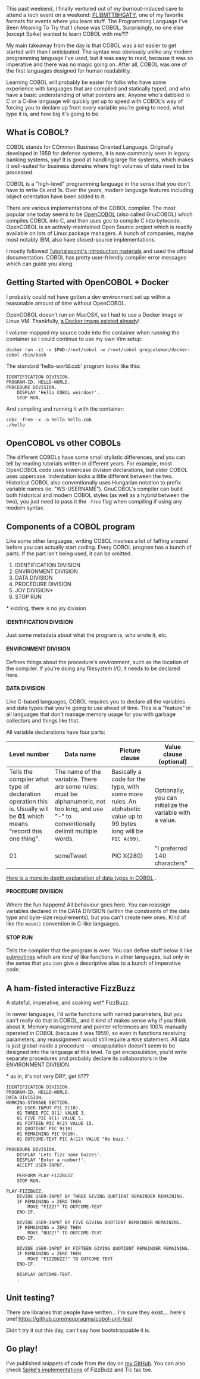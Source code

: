 This past weekend, I finally ventured out of my burnout-induced cave to attend a tech event on a weekend: [PLIBMTTBHGATY](http://plibmttbhgaty.com/), one of my favorite formats for events where you learn stuff. The Programming Language I've Been Meaning To Try that I chose was COBOL. Surprisingly, no one else (except Spike) wanted to learn COBOL with me?!?

My main takeaway from the day is that COBOL was a *lot* easier to get started with than I anticipated. The syntax was obviously unlike any modern programming language I've used, but it was easy to read, because it was so imperative and there was no magic going on. After all, COBOL was one of the first languages designed for human readability.

Learning COBOL will probably be easier for folks who have some experience with languages that are compiled and statically typed, and who have a basic understanding of what pointers are. Anyone who's dabbled in C or a C-like language will quickly get up to speed with COBOL's way of forcing you to declare up front every variable you're going to need, what type it is, and how big it's going to be.

## What is COBOL?

COBOL stands for COmmon Business Oriented Language. Originally developed
in 1959 for defense systems, it is now commonly seen in legacy banking systems, yay!
It is good at handling large file systems, which makes it well-suited for business
domains where high volumes of data need to be processed.

COBOL is a "high-level" programming language in the sense that you don't have to
write 0s and 1s. Over the years, modern language features including object orientation
have been added to it.

There are various implementations of the COBOL compiler. The most popular one today seems to be [OpenCOBOL](https://open-cobol.sourceforge.io/faq/) (also called GnuCOBOL) which compiles COBOL into C, and then
uses gcc to compile C into bytecode. OpenCOBOL is an actively-maintained Open Source project which is readily available on lots of Linux package managers. A bunch of companies, maybe most notably IBM, also have closed-source implementations.

I mostly followed [Tutorialspoint's introduction materials](https://www.tutorialspoint.com/cobol/index.htm) and used the official documentation. COBOL has pretty user-friendly compiler error messages which can guide you along.

## Getting Started with OpenCOBOL + Docker

I probably could not have gotten a dev environment set up within a reasonable amount of time without OpenCOBOL.

OpenCOBOL doesn't run on MacOSX, so I had to use a Docker image or Linux VM. Thankfully, [a Docker image existed already](https://hub.docker.com/r/gregcoleman/docker-cobol/)!

I volume-mapped my source code into the container when running the container so I could continue to use my own Vim setup:

`docker run -it -v $PWD:/root/cobol -w /root/cobol gregcoleman/docker-cobol /bin/bash`

The standard 'hello-world.cob' program looks like this:

```
IDENTIFICATION DIVISION.
PROGRAM-ID. HELLO-WORLD.
PROCEDURE DIVISION.
    DISPLAY 'Hello COBOL weirdos!'.
    STOP RUN.
```

And compiling and running it with the container:

```
cobc -free -x -o hello hello.cob
./hello
```

## OpenCOBOL vs other COBOLs

The different COBOLs have some small stylistic differences, and you can tell by reading tutorials written in different years. For example, most OpenCOBOL code uses lowercase division declarations, but older COBOL uses uppercase. Indentation looks a little different between the two. Historical COBOL also conventionally uses Hungarian notation to prefix variable names (ie. "WS-USERNAME"). GnuCOBOL's compiler can build both historical and modern COBOL styles (as well as a hybrid between the two), you just need to pass it the `-free` flag when compiling if using any modern syntax.

## Components of a COBOL program

Like some other languages, writing COBOL involves a lot of faffing around before you can actually
start coding. Every COBOL program has a bunch of parts. If the part isn't being used, it can be omitted.

1. IDENTIFICATION DIVISION
1. ENVIRONMENT DIVISION
1. DATA DIVISION
1. PROCEDURE DIVISION
1. JOY DIVISION*
1. STOP RUN

\*  kidding, there is no joy division

#### IDENTIFICATION DIVISION

Just some metadata about what the program is, who wrote it, etc.

#### ENVIRONMENT DIVISION

Defines things about the procedure's environment, such as the location of the compiler. If you're doing any filesystem I/O, it needs to be declared here.

#### DATA DIVISION

Like C-based languages, COBOL requires you to declare all the variables and data types that you're going to use ahead of time. This is a "feature" in all languages that don't manage memory usage for you with garbage collectors and things like that.

All variable declarations have four parts:

| Level number | Data name | Picture clause | Value clause (optional) |
| --- | --- | --- | --- |
| Tells the compiler what type of declaration operation this is. Usually will be **01** which means "record this one thing". | The name of the variable. There are some rules: must be alphanumeric, not too long, and use "-" to conventionally delimit multiple words. | Basically a code for the type, with some more rules. An alphabetic value up to 99 bytes long will be `PIC A(99)`. | Optionally, you can initialize the variable with a value. |
| 01 | someTweet | PIC X(280) | "I preferred 140 characters" |

[Here is a more in-depth explanation of data types in COBOL](https://www.tutorialspoint.com/cobol/cobol_data_types.htm) .

#### PROCEDURE DIVISION

Where the fun happens! All behaviour goes here. You can reassign variables declared in the DATA DIVISION (within the constraints of the data type and byte-size requirements), but you can't create new ones. Kind of like the `main()` convention in C-like languages.

#### STOP RUN

Tells the compiler that the program is over. You can define stuff below it like [subroutines](https://www.tutorialspoint.com/cobol/cobol_subroutines.htm) which are _kind of_ like functions in other languages, but only in the sense that you can give a descriptive alias to a bunch of imperative code.

## A ham-fisted interactive FizzBuzz

A stateful, imperative, and soaking wet* FizzBuzz.

In newer languages, I'd write functions with named parameters, but you can't really do that in COBOL, and it kind of makes sense why if you think about it. Memory management and pointer references are 100% manually operated in COBOL (because it was 1959), so even in functions receiving parameters, any reassignment would still require a `MOVE` statement. All data is just global inside a procedure -- encapsulation doesn't seem to be designed into the language at this level. To get encapsulation, you'd write separate procedures and probably declare its collaborators in the ENVIRONMENT DIVISION.

\* as in, it's not very DRY, get it???

```
IDENTIFICATION DIVISION.
PROGRAM-ID. HELLO-WORLD.
DATA DIVISION.
WORKING-STORAGE SECTION.
    01 USER-INPUT PIC 9(10).
    01 THREE PIC 9(1) VALUE 3.
    01 FIVE PIC 9(1) VALUE 5.
    01 FIFTEEN PIC 9(2) VALUE 15.
    01 QUOTIENT PIC 9(10).
    01 REMAINING PIC 9(10).
    01 OUTCOME-TEXT PIC A(12) VALUE "No buzz.".

PROCEDURE DIVISION.
    DISPLAY 'Lets fizz some buzzes'.
    DISPLAY 'Enter a number!'.
    ACCEPT USER-INPUT.

    PERFORM PLAY-FIZZBUZZ
    STOP RUN.

PLAY-FIZZBUZZ.
    DIVIDE USER-INPUT BY THREE GIVING QUOTIENT REMAINDER REMAINING.
    IF REMAINING = ZERO THEN
        MOVE "FIZZ!" TO OUTCOME-TEXT
    END-IF.

    DIVIDE USER-INPUT BY FIVE GIVING QUOTIENT REMAINDER REMAINING.
    IF REMAINING = ZERO THEN
        MOVE "BUZZ!" TO OUTCOME-TEXT
    END-IF.

    DIVIDE USER-INPUT BY FIFTEEN GIVING QUOTIENT REMAINDER REMAINING.
    IF REMAINING = ZERO THEN
        MOVE "FIZZBUZZ!" TO OUTCOME-TEXT
    END-IF.

    DISPLAY OUTCOME-TEXT.
    .
```

## Unit testing?

There are libraries that people have written... I'm sure they exist.... here's one! https://github.com/neopragma/cobol-unit-test

Didn't try it out this day, can't say how bootstrappable it is.

## Go play!

I've published snippets of code from the day on [my GitHub](https://github.com/deniseyu/learning-cobol). You can also check [Spike's implementations](https://github.com/spike01/plibmttbhgaty-cobol) of FizzBuzz and Tic tac toe.
